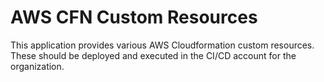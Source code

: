 # AWS CFN Custom Resources

This application provides various AWS Cloudformation custom resources. These should be deployed
and executed in the CI/CD account for the organization.